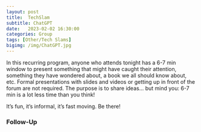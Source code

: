 ```yaml
---
layout: post
title:  TechSlam
subtitle: ChatGPT
date:   2023-02-02 16:30:00
categories: Group
tags: [Other/Tech Slams]
bigimg: /img/ChatGPT.jpg
---
```

In this recurring program, anyone who attends tonight has a 6-7 min window to present something that might have caught their attention, something they have wondered about, a book we all should know about, etc. Formal presentations with slides and videos or getting up in front of the forum are not required. The purpose is to share ideas... but mind you: 6-7 min is a lot less time than you think!

It’s fun, it’s informal, it’s fast moving. Be there!

### Follow-Up


